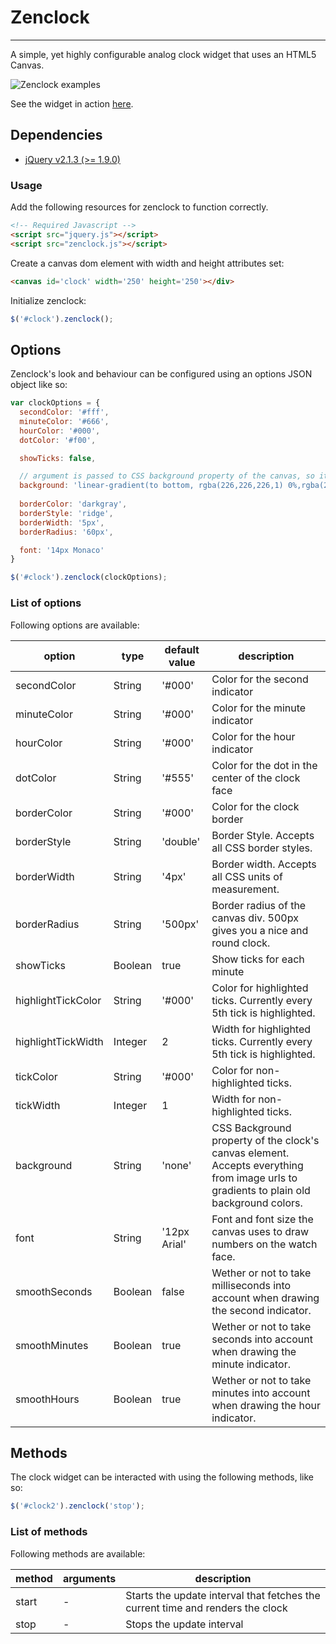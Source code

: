 # Zenclock

---

A simple, yet highly configurable analog clock widget that uses an HTML5 Canvas.

![Zenclock examples](https://raw.github.com/cedrichaase/zenclock/master/screenshot/zenclock.png)

See the widget in action [here](http://cedrichaase.github.io/zenclock/).

## Dependencies

- [jQuery v2.1.3 (>= 1.9.0)](http://jquery.com/)

### Usage

Add the following resources for zenclock to function correctly.

```html
<!-- Required Javascript -->
<script src="jquery.js"></script>
<script src="zenclock.js"></script>
```

Create a canvas dom element with width and height attributes set:

```html
<canvas id='clock' width='250' height='250'></div>
```

Initialize zenclock:

```javascript
$('#clock').zenclock();
```

## Options

Zenclock's look and behaviour can be configured using an options JSON object like so:

```javascript
var clockOptions = {
  secondColor: '#fff',
  minuteColor: '#666',
  hourColor: '#000',
  dotColor: '#f00',

  showTicks: false,

  // argument is passed to CSS background property of the canvas, so it accepts pretty much everything
  background: 'linear-gradient(to bottom, rgba(226,226,226,1) 0%,rgba(219,219,219,1) 50%,rgba(209,209,209,1) 51%,rgba(254,254,254,1) 100%);',
  
  borderColor: 'darkgray',
  borderStyle: 'ridge',
  borderWidth: '5px',
  borderRadius: '60px',

  font: '14px Monaco'
}

$('#clock').zenclock(clockOptions);
```

### List of options

Following options are available:

| option             | type    | default value | description |
|--------------------|---------|---------------|-------------|
| secondColor        | String  | '#000'        | Color for the second indicator |
| minuteColor        | String  | '#000'        | Color for the minute indicator |
| hourColor          | String  | '#000'        | Color for the hour indicator |
| dotColor           | String  | '#555'        | Color for the dot in the center of the clock face |
| borderColor        | String  | '#000'        | Color for the clock border |
| borderStyle        | String  | 'double'      | Border Style. Accepts all CSS border styles. |
| borderWidth        | String  | '4px'         | Border width. Accepts all CSS units of measurement. |
| borderRadius       | String  | '500px'       | Border radius of the canvas div. 500px gives you a nice and round clock. |
| showTicks          | Boolean | true          | Show ticks for each minute |
| highlightTickColor | String  | '#000'        | Color for highlighted ticks. Currently every 5th tick is highlighted.|
| highlightTickWidth | Integer | 2             | Width for highlighted ticks. Currently every 5th tick is highlighted.|
| tickColor          | String  | '#000'        | Color for non-highlighted ticks. |
| tickWidth          | Integer | 1             | Width for non-highlighted ticks. |
| background         | String  | 'none'        |CSS Background property of the clock's canvas element. Accepts everything from image urls to gradients to plain old background colors.|
| font               | String  | '12px Arial'  |Font and font size the canvas uses to draw numbers on the watch face.|
| smoothSeconds      | Boolean | false         |Wether or not to take milliseconds into account when drawing the second indicator.|
| smoothMinutes      | Boolean | true          |Wether or not to take seconds into account when drawing the minute indicator.|
| smoothHours        | Boolean | true          |Wether or not to take minutes into account when drawing the hour indicator.|

## Methods

The clock widget can be interacted with using the following methods, like so:

```javascript
$('#clock2').zenclock('stop');
```

### List of methods

Following methods are available:

| method | arguments | description                                                                    |
|--------|-----------|--------------------------------------------------------------------------------|
| start  | -         | Starts the update interval that fetches the current time and renders the clock |
| stop   | -         | Stops the update interval                                                      |
